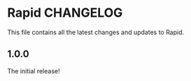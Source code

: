 # Rapid CHANGELOG

This file contains all the latest changes and updates to Rapid.

## 1.0.0

The initial release!
